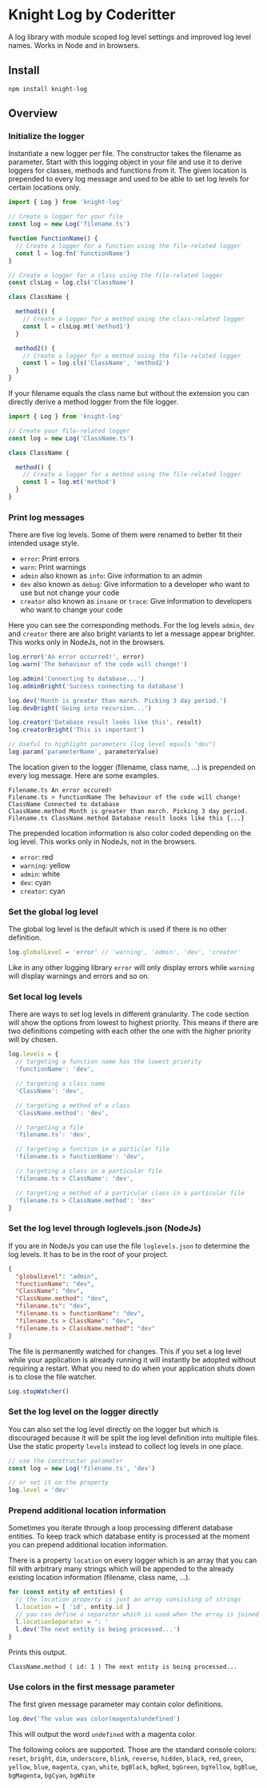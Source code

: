 # Knight Log by Coderitter

A log library with module scoped log level settings and improved log level names. Works in Node and in browsers.

## Install

`npm install knight-log`

## Overview

### Initialize the logger

Instantiate a new logger per file. The constructor takes the filename as parameter. Start with this logging object in your file and use it to derive loggers for classes, methods and functions from it. The given location is prepended to every log message and used to be able to set log levels for certain locations only.

```typescript
import { Log } from 'knight-log'

// Create a logger for your file
const log = new Log('filename.ts')

function functionName() {
  // Create a logger for a function using the file-related logger
  const l = log.fn('functionName')
}

// Create a logger for a class using the file-related logger
const clsLog = log.cls('ClassName')

class ClassName {

  method1() {
    // Create a logger for a method using the class-related logger
    const l = clsLog.mt('method1')
  }

  method2() {
    // Create a logger for a method using the file-related logger
    const l = log.cls('ClassName', 'method2')
  }
}
```

If your filename equals the class name but without the extension you can directly derive a method logger from the file logger.

```typescript
import { Log } from 'knight-log'

// Create your file-related logger
const log = new Log('ClassName.ts')

class ClassName {

  method() {
    // Create a logger for a method using the file-related logger
    const l = log.mt('method')
  }
}
```

### Print log messages

There are five log levels. Some of them were renamed to better fit their intended usage style.

- `error`: Print errors
- `warn`: Print warnings
- `admin` also known as `info`: Give information to an admin
- `dev` also known as `debug`: Give information to a developer who want to use but not change your code
- `creator` also known as `insane` or `trace`: Give information to developers who want to change your code

Here you can see the corresponding methods. For the log levels `admin`, `dev` and `creator` there are also bright variants to let a message appear brighter. This works only in NodeJs, not in the browsers.

```typescript
log.error('An error occurred!', error)
log.warn('The behaviour of the code will change!') 

log.admin('Connecting to database...')
log.adminBright('Success connecting to database')

log.dev('Month is greater than march. Picking 3 day period.')
log.devBright('Going into recursion...')

log.creator('Database result looks like this', result)
log.creatorBright('This is important')

// Useful to highlight parameters (log level equals "dev")
log.param('parameterName', parameterValue)
```

The location given to the logger (filename, class name, ...) is prepended on every log message. Here are some examples.

```shell
Filename.ts An error occured!
Filename.ts > functionName The behaviour of the code will change!
ClassName Connected to database
ClassName.method Month is greater than march. Picking 3 day period.
Filename.ts ClassName.method Database result looks like this {...}
```

The prepended location information is also color coded depending on the log level. This works only in NodeJs, not in the browsers.

- `error`: red
- `warning`: yellow
- `admin`: white
- `dev`: cyan
- `creator`: cyan

### Set the global log level

The global log level is the default which is used if there is no other definition.

```typescript
log.globalLevel = 'error' // 'warning', 'admin', 'dev', 'creator'
```

Like in any other logging library `error` will only display errors while `warning` will display warnings and errors and so on.

### Set local log levels

There are ways to set log levels in different granularity. The code section will show the options from lowest to highest priority. This means if there are two definitions competing with each other the one with the higher priority will by chosen.

```typescript
log.levels = {
  // targeting a function name has the lowest priority
  'functionName': 'dev',

  // targeting a class name
  'ClassName': 'dev',

  // targeting a method of a class
  'ClassName.method': 'dev',

  // targeting a file
  'filename.ts': 'dev',

  // targeting a function in a particlar file
  'filename.ts > functionName': 'dev',

  // targeting a class in a particular file
  'filename.ts > ClassName': 'dev',

  // targeting a method of a particular class in a particular file
  'filename.ts > ClassName.method': 'dev'
}
```

### Set the log level through loglevels.json (NodeJs)

If you are in NodeJs you can use the file `loglevels.json` to determine the log levels. It has to be in the root of your project.

```json
{
  "globalLevel": "admin",
  "functionName": "dev",
  "ClassName": "dev",
  "ClassName.method": "dev",
  "filename.ts": "dev",
  "filename.ts > functionName": "dev",
  "filename.ts > ClassName": "dev",
  "filename.ts > ClassName.method": "dev"
}
```

The file is permanently watched for changes. This if you set a log level while your application is already running it will instantly be adopted without requiring a restart. What you need to do when your application shuts down is to close the file watcher.

```typescript
Log.stopWatcher()
```

### Set the log level on the logger directly

You can also set the log level directly on the logger but which is discouraged because it will be split the log level definition into multiple files. Use the static property `levels` instead to collect log levels in one place.

```typescript
// use the constructor parameter
const log = new Log('filename.ts', 'dev')

// or set it on the property
log.level = 'dev'
```

### Prepend additional location information

Sometimes you iterate through a loop processing different database entities. To keep track which database entity is processed at the moment you can prepend additional location information.

There is a property `location` on every logger which is an array that you can fill with arbitrary many strings which will be appended to the already existing location information (filename, class name, ...).

```typescript
for (const entity of entities) {
  // the location property is just an array consisting of strings
  l.location = [ 'id', entity.id ]
  // you can define a separator which is used when the array is joined into a string
  l.locationSeparator = ': '
  l.dev('The next entity is being processed...')
}
```

Prints this output.

```shell
ClassName.method ( id: 1 ) The next entity is being processed...
```

### Use colors in the first message parameter

The first given message parameter may contain color definitions.

```typescript
log.dev('The value was color(magenta)undefined')
```

This will output the word `undefined` with a magenta color.

The following colors are supported. Those are the standard console colors: `reset`, `bright`, `dim`, `underscore`, `blink`, `reverse`, `hidden`, `black`, `red`, `green`, `yellow`, `blue`, `magenta`, `cyan`, `white`, `bgBlack`, `bgRed`, `bgGreen`, `bgYellow`, `bgBlue`, `bgMagenta`, `bgCyan`, `bgWhite`
